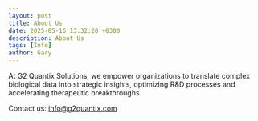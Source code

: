 ```yaml
---
layout: post
title: About Us
date: 2025-05-16 13:32:20 +0300
description: About Us
tags: [Info]
author: Gary
---
```


At G2 Quantix Solutions, we empower organizations to translate complex biological data into strategic insights, optimizing R&amp;D processes and accelerating therapeutic breakthroughs.

Contact us: info@g2quantix.com


